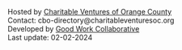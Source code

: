 <br>
<br>
<br>
Hosted by <a href='https://charitableventuresoc.org/'>Charitable Ventures of Orange County</a> <br>
Contact: cbo-directory@charitableventuresoc.org<br>
Developed by <a href= 'https://www.ourgoodwork.co/'>Good Work Collaborative</a> <br>
Last update: 02-02-2024<br>
